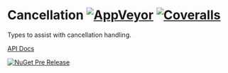# Cancellation [![AppVeyor](https://img.shields.io/appveyor/ci/StephenCleary/Cancellation.svg?style=plastic)](https://ci.appveyor.com/project/StephenCleary/Cancellation) [![Coveralls](https://img.shields.io/coveralls/StephenCleary/Cancellation.svg?style=plastic)](https://coveralls.io/r/StephenCleary/Cancellation)

Types to assist with cancellation handling.

[API Docs](http://dotnetapis.com/pkg/Nito.Cancellation)

[![NuGet Pre Release](https://img.shields.io/nuget/vpre/Nito.Cancellation.svg?style=plastic)](https://www.nuget.org/packages/Nito.Cancellation/)
